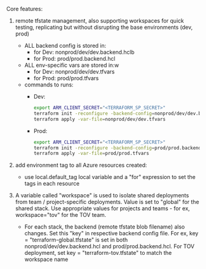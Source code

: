 

Core features: 
1. remote tfstate management, also supporting workspaces for quick testing, replicating but without disrupting the base environments (dev, prod)
    - ALL backend config is stored in:
        - for Dev: nonprod/dev/dev.backend.hclb
        - for Prod: prod/prod.backend.hcl
    - ALL env-specific vars are stored in:w
        - for Dev: nonprod/dev/dev.tfvars
        - for Prod: prod/prod.tfvars
    - commands to runs:
        - Dev:
            ```bash
            export ARM_CLIENT_SECRET="<TERRAFORM_SP_SECRET>"
            terraform init -reconfigure -backend-config=nonprod/dev/dev.backend.hcl
            terraform apply -var-file=nonprod/dev/dev.tfvars
            ```

        - Prod:
            ```bash
            export ARM_CLIENT_SECRET="<TERRAFORM_SP_SECRET>"
            terraform init -reconfigure -backend-config=prod/prod.backend.hcl
            terraform apply -var-file=prod/prod.tfvars
            ```

2. add environment tag to all Azure resources created:
    - use local.default_tag local variable and a "for" expression to set the tags in each resource

3. A variable called "workspace" is used to isolate shared deployments from team / project-specific deployments. Value is set to "global" for the shared stack. Use appropriate values for projects and teams - for ex, workspace="tov" for the TOV team.
    - For each stack, the backend (remote tfstate blob filename) also changes. Set this "key" in respective backend config file. For ex, key = "terraform-global.tfstate" is set in both nonprod/dev/dev.backend.hcl and prod/prod.backend.hcl. For TOV deployment, set key = "terraform-tov.tfstate" to match the workspace name
